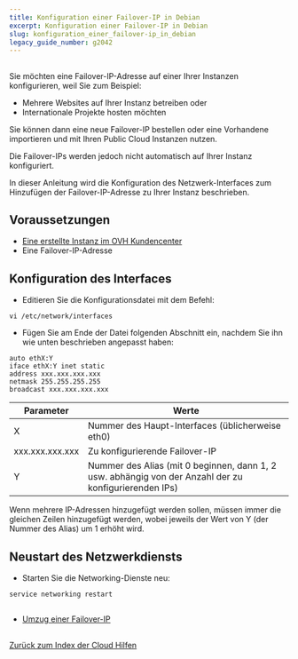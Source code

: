 ```yaml
---
title: Konfiguration einer Failover-IP in Debian
excerpt: Konfiguration einer Failover-IP in Debian
slug: konfiguration_einer_failover-ip_in_debian
legacy_guide_number: g2042
---
```



## 
Sie möchten eine Failover-IP-Adresse auf einer Ihrer Instanzen konfigurieren, weil Sie zum Beispiel:


- Mehrere Websites auf Ihrer Instanz betreiben oder
- Internationale Projekte hosten möchten


Sie können dann eine neue Failover-IP bestellen oder eine Vorhandene importieren und mit Ihren Public Cloud Instanzen nutzen.

Die Failover-IPs werden jedoch nicht automatisch auf Ihrer Instanz konfiguriert. 

In dieser Anleitung wird die Konfiguration des Netzwerk-Interfaces zum Hinzufügen der Failover-IP-Adresse zu Ihrer Instanz beschrieben.


## Voraussetzungen

- [Eine erstellte Instanz im OVH Kundencenter]({legacy}1775)
- Eine Failover-IP-Adresse




## Konfiguration des Interfaces

- Editieren Sie die Konfigurationsdatei mit dem Befehl:

```
vi /etc/network/interfaces
```


- Fügen Sie am Ende der Datei folgenden Abschnitt ein, nachdem Sie ihn wie unten beschrieben angepasst haben:

```
auto ethX:Y
iface ethX:Y inet static
address xxx.xxx.xxx.xxx
netmask 255.255.255.255
broadcast xxx.xxx.xxx.xxx
```



|Parameter|Werte|
|---|---|
|X|Nummer des Haupt-Interfaces (üblicherweise eth0)|
|xxx.xxx.xxx.xxx|Zu konfigurierende Failover-IP|
|Y|Nummer des Alias (mit 0 beginnen, dann 1, 2 usw. abhängig von der Anzahl der zu konfigurierenden IPs)|


Wenn mehrere IP-Adressen hinzugefügt werden sollen, müssen immer die gleichen Zeilen hinzugefügt werden, wobei jeweils der Wert von Y (der Nummer des Alias) um 1 erhöht wird.


## Neustart des Netzwerkdiensts

- Starten Sie die Networking-Dienste neu:

```
service networking restart
```





## 

- [Umzug einer Failover-IP]({legacy}1890)




## 
[Zurück zum Index der Cloud Hilfen]({legacy}1785)

